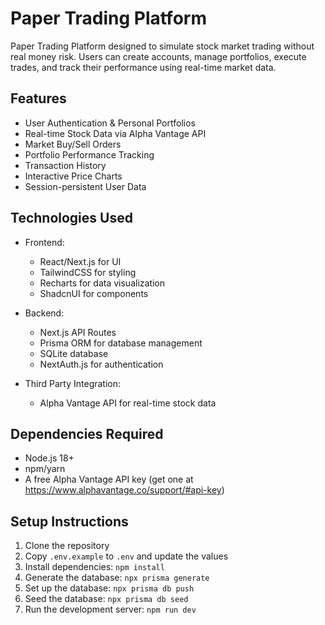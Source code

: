 # Paper Trading Platform

Paper Trading Platform designed to simulate stock market trading without real money risk. Users can create accounts, manage portfolios, execute trades, and track their performance using real-time market data.


## Features

- User Authentication & Personal Portfolios
- Real-time Stock Data via Alpha Vantage API
- Market Buy/Sell Orders
- Portfolio Performance Tracking
- Transaction History
- Interactive Price Charts
- Session-persistent User Data

## Technologies Used

- Frontend:
  - React/Next.js for UI
  - TailwindCSS for styling
  - Recharts for data visualization
  - ShadcnUI for components

- Backend:
  - Next.js API Routes
  - Prisma ORM for database management
  - SQLite database
  - NextAuth.js for authentication

- Third Party Integration:
  - Alpha Vantage API for real-time stock data



## Dependencies Required

- Node.js 18+ 
- npm/yarn
- A free Alpha Vantage API key (get one at https://www.alphavantage.co/support/#api-key)

## Setup Instructions

1. Clone the repository
2. Copy `.env.example` to `.env` and update the values
3. Install dependencies: `npm install`
4. Generate the database: `npx prisma generate`
5. Set up the database: `npx prisma db push`
6. Seed the database: `npx prisma db seed`
7. Run the development server: `npm run dev`
